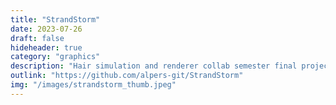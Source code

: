 ```yaml
---
title: "StrandStorm"
date: 2023-07-26
draft: false
hideheader: true
category: "graphics"
description: "Hair simulation and renderer collab semester final project spring 2023"
outlink: "https://github.com/alpers-git/StrandStorm"
img: "/images/strandstorm_thumb.jpeg"
---
```

